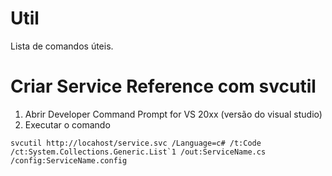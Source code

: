 # Util
Lista de comandos úteis.

# Criar Service Reference com svcutil
1. Abrir Developer Command Prompt for VS 20xx (versão do visual studio)
2. Executar o comando
```
svcutil http://locahost/service.svc /Language=c# /t:Code /ct:System.Collections.Generic.List`1 /out:ServiceName.cs /config:ServiceName.config 
```
